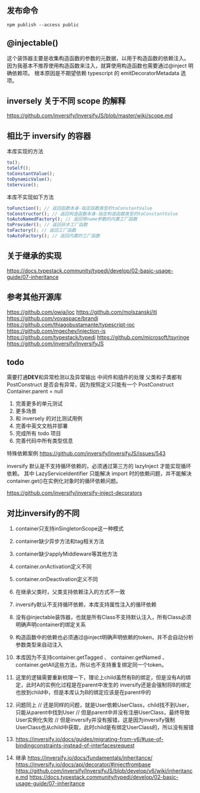 ## 发布命令

```
npm publish --access public
```

## @injectable()

这个装饰器主要是收集构造函数的参数的元数据，以用于构造函数的依赖注入。
因为我基本不推荐使用构造函数来注入，就算使用构造函数也需要通过@inject 明确依赖项。
根本原因是不期望依赖 typescript 的 emitDecoratorMetadata 选项。

## inversely 关于不同 scope 的解释

https://github.com/inversify/InversifyJS/blob/master/wiki/scope.md

## 相比于 inversify 的容器

本库实现的方法

```ts
to();
toSelf();
toConstantValue();
toDynamicValue();
toService();
```

本库不实现如下方法

```ts
toFunction(); // 返回函数本身-指定函数类型的toConstantValue
toConstructor(); // 返回构造函数本身-指定构造函数类型的toConstantValue
toAutoNamedFactory(); // 返回带name参数的内置工厂函数
toProvider(); // 返回异步工厂函数
toFactory(); // 返回工厂函数
toAutoFactory(); // 返回内置的工厂函数
```

## 关于继承的实现

https://docs.typestack.community/typedi/develop/02-basic-usage-guide/07-inheritance

## 参考其他开源库

https://github.com/owja/ioc
https://github.com/molszanski/iti
https://github.com/vovaspace/brandi
https://github.com/thiagobustamante/typescript-ioc
https://github.com/mgechev/injection-js
https://github.com/typestack/typedi
https://github.com/microsoft/tsyringe
https://github.com/inversify/InversifyJS

## todo

需要打通**DEV**和异常检测以及异常输出
中间件和插件的处理
父类和子类都有 PostConstruct 是否会有异常，因为按照定义只能有一个 PostConstruct
Container.parent = null

1. 完善更多的单元测试
1. 更多场景
1. 和 inversely 的对比测试用例
1. 完善中英文文档并部署
1. 完成所有 todo 项目
1. 完善代码中所有类型信息

特殊依赖案例
https://github.com/inversify/InversifyJS/issues/543

inversify 默认是不支持循环依赖的，必须通过第三方的 lazyInject 才能实现循环依赖。
其中 LazyServiceIdentifier 只能解决 import 时的依赖问题，并不能解决 container.get()在实例化对象时的循环依赖问题。

https://github.com/inversify/inversify-inject-decorators


## 对比inversify的不同

1. container只支持inSingletonScope这一种模式
1. container缺少异步方法和tag相关方法
1. container缺少applyMiddleware等其他方法
1. container.onActivation定义不同
1. container.onDeactivation定义不同
1. 在继承父类时，父类支持依赖注入的方式不一致
1. inversify默认不支持循环依赖，本库支持属性注入的循环依赖
1. 没有@injectable装饰器，也就是所有Class不支持默认注入，所有Class必须明确声明container的绑定关系
1. 构造函数中的依赖也必须通过@inject明确声明依赖的token，并不会自动分析参数类型来自动注入
1. 本库因为不支持container.getTagged 、 container.getNamed 、 container.getAll这些方法，所以也不支持重复绑定同一个token。
1. 这里的逻辑需要重新梳理一下，理论上child虽然有B的绑定，但是没有A的绑定，此时A的实例化过程是在parent中发生的
  inversify还是会强制将B的绑定也放到child中，但是本库认为B的绑定应该是在parent中的
1. 问题同上
    // 还是同样的问题，就是User依赖UserClass，child找不到User，只能从parent中找到User
    // 但是parent中并没有注册UserClass，最终导致User实例化失败
    // 但是inversify并没有报错，这是因为inversify强制UserClass也从child中获取，此时child是有绑定UserClass的，所以没有报错
1. https://inversify.io/docs/guides/migrating-from-v6/#use-of-bindingconstraints-instead-of-interfacesrequest

1. 继承
https://inversify.io/docs/fundamentals/inheritance/
https://inversify.io/docs/api/decorator/#injectfrombase
https://github.com/inversify/InversifyJS/blob/develop/v6/wiki/inheritance.md
https://docs.typestack.community/typedi/develop/02-basic-usage-guide/07-inheritance
